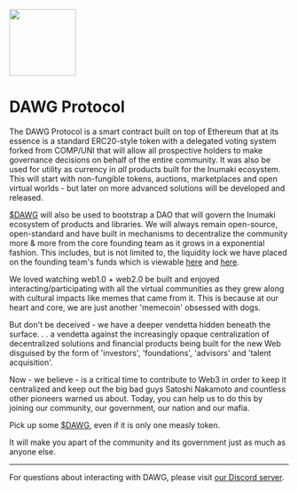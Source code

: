 
<img src="https://i.ibb.co/ZHMmF3T/1-112.png" width="120px"/>

# DAWG Protocol

The DAWG Protocol is a smart contract built on top of Ethereum that at its essence is a standard ERC20-style token with a delegated voting system forked from COMP/UNI that will allow all prospective holders to make governance decisions on behalf of the entire community. It was also be used for utility as currency in *all* products built for the Inumaki ecosystem. This will start with non-fungible tokens, auctions, marketplaces and open virtual worlds - but later on more advanced solutions will be developed and released.

[$DAWG](https://etherscan.io/token/0x51c5d692dd53872ce3f4bf5d97b94892a9619c63) will also be used to bootstrap a DAO that will govern the Inumaki ecosystem of products and libraries. We will always remain open-source, open-standard and have built in mechanisms to decentralize the community more & more from the core founding team as it grows in a exponential fashion. This includes, but is not limited to, the liquidity lock we have placed on the founding team's funds which is viewable [here](https://team.finance/view-coin/0x51c5D692Dd53872Ce3f4BF5D97B94892a9619c63?name=Inumaki&symbol=DAWG) and [here](https://team.finance/view-coin/0x6471Ed9CD4B27d33afF1085E71f7F797dD97697A?name=Inumaki&symbol=DAWG).

We loved watching web1.0 + web2.0 be built and enjoyed interacting/participating with all the virtual communities as they grew along with cultural impacts like memes that came from it. This is because at our heart and core, we are just another 'memecoin' obsessed with dogs. 

But don't be deceived - we have a deeper vendetta hidden beneath the surface. . . a vendetta against the increasingly opaque centralization of decentralized solutions and financial products being built for the new Web disguised by the form of 'investors', 'foundations', 'advisors' and 'talent acquisition'.

Now - we believe - is a critical time to contribute to Web3 in order to keep it centralized and keep out the big bad guys Satoshi Nakamoto and countless other pioneers warned us about. Today, you can help us to do this by joining our community, our government, our nation and our mafia. 

Pick up some [$DAWG](https://app.uniswap.org/#/swap?outputCurrency=0x51c5d692dd53872ce3f4bf5d97b94892a9619c63), even if it is only one measly token. 

It will make you apart of the community and its government just as much as anyone else. 

---

For questions about interacting with DAWG, please visit [our Discord server](https://discord.gg/qTENySSbMT).
